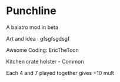 # Punchline
A balatro mod in beta

Art and idea :
gfsgfsgdsgf

Awsome Coding:
EricTheToon

Kitchen crate holster - Common

Each 4 and 7 played together gives +10 mult 
